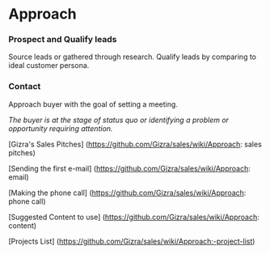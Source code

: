 # Approach


### Prospect and Qualify leads

Source leads or gathered through research. Qualify leads by comparing to ideal customer persona.

### Contact

Approach buyer with the goal of setting a meeting. 

_The buyer is at the stage of status quo or identifying a problem or opportunity requiring attention._

[Gizra's Sales Pitches] (https://github.com/Gizra/sales/wiki/Approach: sales pitches)

[Sending the first e-mail] (https://github.com/Gizra/sales/wiki/Approach: email)

[Making the phone call] (https://github.com/Gizra/sales/wiki/Approach: phone call) 

[Suggested Content to use] (https://github.com/Gizra/sales/wiki/Approach: content) 

[Projects List] (https://github.com/Gizra/sales/wiki/Approach:-project-list)
